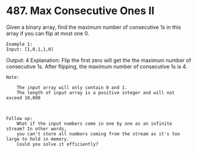 # 487. Max Consecutive Ones II

Given a binary array, find the maximum number of consecutive 1s in this array if you can
        flip at most one 0.
    

    Example 1:
    Input: [1,0,1,1,0]
Output: 4
Explanation: Flip the first zero will get the the maximum number of consecutive 1s.
    After flipping, the maximum number of consecutive 1s is 4.

    

    Note:
    
        The input array will only contain 0 and 1.
        The length of input array is a positive integer and will not exceed 10,000
    
    

    Follow up:
        What if the input numbers come in one by one as an infinite stream? In other words,
        you can't store all numbers coming from the stream as it's too large to hold in memory.
        Could you solve it efficiently?